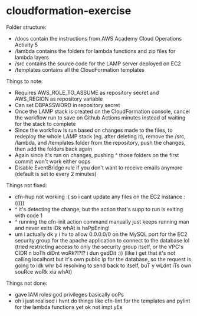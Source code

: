# cloudformation-exercise

Folder structure:
- /docs contain the instructions from AWS Academy Cloud Operations Activity 5
- /lambda contains the folders for lambda functions and zip files for lambda layers
- /src contains the source code for the LAMP server deployed on EC2
- /templates contains all the CloudFormation templates

Things to note:
- Requires AWS_ROLE_TO_ASSUME as repository secret and AWS_REGION as repository variable
- Can set DBPASSWORD in repository secret
- Once the LAMP stack is created on the CloudFormation console, cancel the workflow run to save on Github Actions minutes instead of waiting for the stack to complete
- Since the workflow is run based on changes made to the files, to redeploy the whole LAMP stack (eg. after deleting it), remove the /src, /lambda, and /templates folder from the repository, push the changes, then add the folders back again
- Again since it's run on changes, pushing ^ those folders on the first commit won't work either oops
- Disable EventBridge rule if you don't want to receive emails anymore (default is set to every 2 minutes)

Things not fixed:
- cfn-hup not working :( so i cant update any files on the EC2 instance :(((((
- ^ it's detecting the change, but the action that's supp to run is exiting with code 1
- ^ running the cfn-init action command manually just keeps running man and never exits iDk whAt is haPpEning!
- um i actually dk y i hv to allow 0.0.0.0/0 on the MySQL port for the EC2 security group for the apache application to connect to the database lol (tried restricting access to only the security group itself, or the VPC's CIDR n boTh diDnt woRk?!?!? i dun gedDit :)) (like i get that it's not calling localhost but it's own public ip for the database, so the request is going to idk whr b4 resolving to send back to itself, buT y wLdnt iTs own souRce woRk xia whAt)

Things not done:
- gave IAM roles god privileges basically ooPs
- oh i just realised i hvnt do things like cfn-lint for the templates and pylint for the lambda functions yet ok not impt yEs
